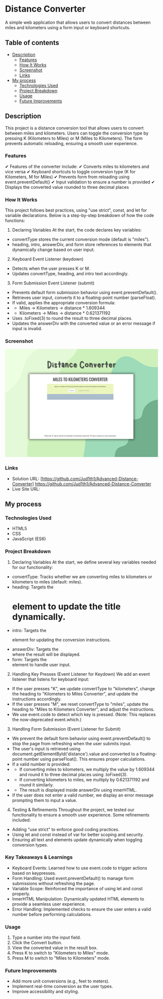# Distance Converter
A simple web application that allows users to convert distances between miles and kilometers using a form input or keyboard shortcuts.

## Table of contents

- [Description](#description)
  - [Features](#features)
  - [How It Works](#how-it-works)
  - [Screenshot](#screenshot)
  - [Links](#links)
- [My process](#my-process)
  - [Technologies Used](#technologies-used)
  - [Project Breakdown](#project-breakdown)
  - [Usage](#usage)
  - [Future Improvements](#future-improvements)

## Description

This project is a distance conversion tool that allows users to convert between miles and kilometers. Users can toggle the conversion type by pressing K (Kilometers to Miles) or M (Miles to Kilometers). The form prevents automatic reloading, ensuring a smooth user experience.

### Features

✔ Features of the converter include:
✔ Converts miles to kilometers and vice versa
✔ Keyboard shortcuts to toggle conversion type (K for Kilometers, M for Miles)
✔ Prevents form from reloading using event.preventDefault()
✔ Input validation to ensure a number is provided
✔ Displays the converted value rounded to three decimal places

### How It Works 
This project follows best practices, using "use strict", const, and let for variable declarations. Below is a step-by-step breakdown of how the code functions:

1. Declaring Variables
At the start, the code declares key variables:
- convertType stores the current conversion mode (default is "miles").
- heading, intro, answerDiv, and form store references to elements that dynamically change based on user input.
2. Keyboard Event Listener (keydown)
- Detects when the user presses K or M.
- Updates convertType, heading, and intro text accordingly.
3. Form Submission Event Listener (submit)
- Prevents default form submission behavior using event.preventDefault().
- Retrieves user input, converts it to a floating-point number (parseFloat).
- If valid, applies the appropriate conversion formula:
- - Miles → Kilometers → distance * 1.609344
- - Kilometers → Miles → distance * 0.621371192
- Uses .toFixed(3) to round the result to three decimal places.
- Updates the answerDiv with the converted value or an error message if input is invalid.


### Screenshot

![](/screenshot.png)

### Links

- Solution URL: [https://github.com/Jud1th1/Advanced-Distance-Converter] https://github.com/Jud1th1/Advanced-Distance-Converter
- Live Site URL: 

## My process

### Technologies Used

- HTML5
- CSS
- JavaScript (ES6)

### Project Breakdown
1. Declaring Variables
At the start, we define several key variables needed for our functionality:

- convertType: Tracks whether we are converting miles to kilometers or kilometers to miles (default: miles).
- heading: Targets the <h1> element to update the title dynamically.
- intro: Targets the <p> element for updating the conversion instructions.
- answerDiv: Targets the <div> where the result will be displayed.
- form: Targets the <form> element to handle user input.

2. Handling Key Presses (Event Listener for Keydown)
We add an event listener that listens for keyboard input:

- If the user presses "K", we update convertType to "kilometers", change the heading to "Kilometers to Miles Converter", and update the instructions accordingly.
- If the user presses "M", we reset convertType to "miles", update the heading to "Miles to Kilometers Converter", and adjust the instructions.
- We use event.code to detect which key is pressed. (Note: This replaces the now-deprecated event.which.)

3. Handling Form Submission (Event Listener for Submit)

- We prevent the default form behavior using event.preventDefault() to stop the page from refreshing when the user submits input.
- The user's input is retrieved using document.getElementById('distance').value and converted to a floating-point number using parseFloat(). This ensures proper calculations.
- If a valid number is provided:
- - If converting miles to kilometers, we multiply the value by 1.609344 and round it to three decimal places using .toFixed(3).
- - If converting kilometers to miles, we multiply by 0.621371192 and round it similarly.
- - The result is displayed inside answerDiv using innerHTML.
- If the user does not enter a valid number, we display an error message prompting them to input a value.

4. Testing & Refinements
Throughout the project, we tested our functionality to ensure a smooth user experience. Some refinements included:

- Adding "use strict" to enforce good coding practices.
- Using let and const instead of var for better scoping and security.
- Ensuring all text and elements update dynamically when toggling conversion types. 

### Key Takeaways & Learnings
- Keyboard Events: Learned how to use event.code to trigger actions based on keypresses.
- Form Handling: Used event.preventDefault() to manage form submissions without refreshing the page.
- Variable Scope: Reinforced the importance of using let and const properly.
- InnerHTML Manipulation: Dynamically updated HTML elements to provide a seamless user experience.
- Error Handling: Implemented checks to ensure the user enters a valid number before performing calculations.

### Usage
1. Type a number into the input field.
2. Click the Convert button.
3. View the converted value in the result box.
4. Press K to switch to "Kilometers to Miles" mode.
5. Press M to switch to "Miles to Kilometers" mode.


### Future Improvements
- Add more unit conversions (e.g., feet to meters).
- Implement real-time conversion as the user types.
- Improve accessibility and styling.
